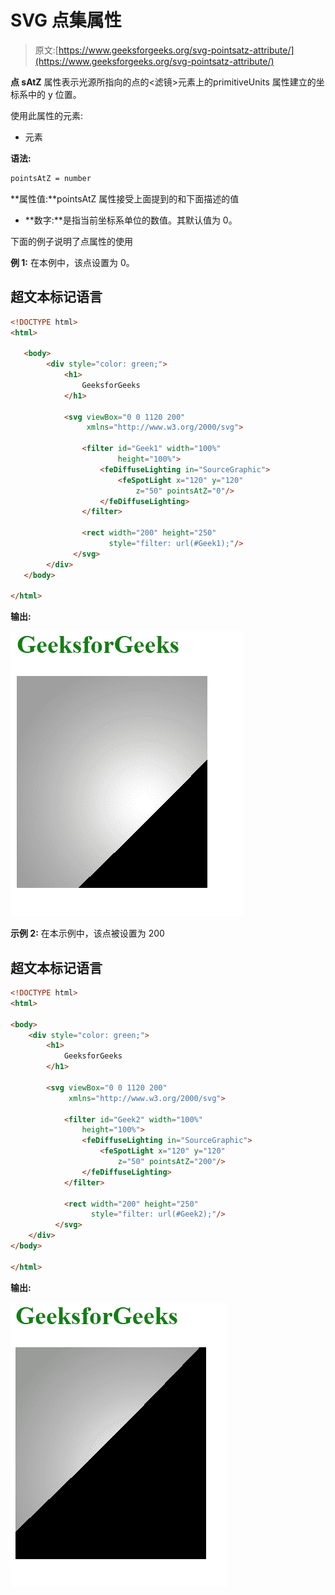 # SVG 点集属性

> 原文:[https://www.geeksforgeeks.org/svg-pointsatz-attribute/](https://www.geeksforgeeks.org/svg-pointsatz-attribute/)

**点 sAtZ** 属性表示光源所指向的点的<滤镜>元素上的primitiveUnits 属性建立的坐标系中的 y 位置。

使用此属性的元素:

*   <fespotlight>元素</fespotlight>

**语法:**

```html
pointsAtZ = number

```

**属性值:**pointsAtZ 属性接受上面提到的和下面描述的值

*   **数字:**是指当前坐标系单位的数值。其默认值为 0。

下面的例子说明了点属性的使用

**例 1:** 在本例中，该点设置为 0。

## 超文本标记语言

```html
<!DOCTYPE html>
<html>

   <body>
        <div style="color: green;">
            <h1>
                GeeksforGeeks
            </h1>

            <svg viewBox="0 0 1120 200" 
                 xmlns="http://www.w3.org/2000/svg">

                <filter id="Geek1" width="100%"
                        height="100%"> 
                    <feDiffuseLighting in="SourceGraphic">
                        <feSpotLight x="120" y="120" 
                            z="50" pointsAtZ="0"/>
                    </feDiffuseLighting>
                </filter>

                <rect width="200" height="250"
                      style="filter: url(#Geek1);"/>
              </svg>
        </div>
   </body>

</html>
```

**输出:**

![](img/252c708f23fefc4e4fbfd082aa2e8b84.png)

**示例 2:** 在本示例中，该点被设置为 200

## 超文本标记语言

```html
<!DOCTYPE html>
<html>

<body>
    <div style="color: green;">
        <h1>
            GeeksforGeeks
        </h1>

        <svg viewBox="0 0 1120 200" 
             xmlns="http://www.w3.org/2000/svg">

            <filter id="Geek2" width="100%"
                height="100%">
                <feDiffuseLighting in="SourceGraphic">
                    <feSpotLight x="120" y="120" 
                        z="50" pointsAtZ="200"/>
                </feDiffuseLighting>
            </filter>

            <rect width="200" height="250" 
                  style="filter: url(#Geek2);"/>
          </svg>
    </div>
</body>

</html>
```

**输出:**

![](img/6e75848d78664728441ff131769077ae.png)